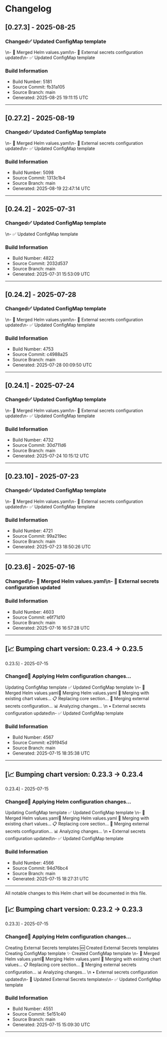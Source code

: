 # Changelog


## [0.27.3] - 2025-08-25

### Changed✅ Updated ConfigMap template
\n- 🔄 Merged Helm values.yaml\n- 🔐 External secrets configuration updated\n- ✅ Updated ConfigMap template

### Build Information
- Build Number: 5181
- Source Commit: fb31a105
- Source Branch: main
- Generated: 2025-08-25 19:11:15 UTC

---

## [0.27.2] - 2025-08-19

### Changed✅ Updated ConfigMap template
\n- 🔄 Merged Helm values.yaml\n- 🔐 External secrets configuration updated\n- ✅ Updated ConfigMap template

### Build Information
- Build Number: 5098
- Source Commit: 1313c1b4
- Source Branch: main
- Generated: 2025-08-19 22:47:14 UTC

---

## [0.24.2] - 2025-07-31

### Changed✅ Updated ConfigMap template
\n- ✅ Updated ConfigMap template

### Build Information
- Build Number: 4822
- Source Commit: 2032d537
- Source Branch: main
- Generated: 2025-07-31 15:53:09 UTC

---

## [0.24.2] - 2025-07-28

### Changed✅ Updated ConfigMap template
\n- 🔄 Merged Helm values.yaml\n- 🔐 External secrets configuration updated\n- ✅ Updated ConfigMap template

### Build Information
- Build Number: 4753
- Source Commit: c4988a25
- Source Branch: main
- Generated: 2025-07-28 00:09:50 UTC

---

## [0.24.1] - 2025-07-24

### Changed✅ Updated ConfigMap template
\n- 🔄 Merged Helm values.yaml\n- 🔐 External secrets configuration updated\n- ✅ Updated ConfigMap template

### Build Information
- Build Number: 4732
- Source Commit: 30d711d6
- Source Branch: main
- Generated: 2025-07-24 10:15:12 UTC

---

## [0.23.10] - 2025-07-23

### Changed✅ Updated ConfigMap template
\n- 🔄 Merged Helm values.yaml\n- 🔐 External secrets configuration updated\n- ✅ Updated ConfigMap template

### Build Information
- Build Number: 4721
- Source Commit: 99a219ec
- Source Branch: main
- Generated: 2025-07-23 18:50:26 UTC

---

## [0.23.6] - 2025-07-16

### Changed\n- 🔄 Merged Helm values.yaml\n- 🔐 External secrets configuration updated

### Build Information
- Build Number: 4603
- Source Commit: e6f71d10
- Source Branch: main
- Generated: 2025-07-16 16:57:28 UTC

---

## [📈 Bumping chart version: 0.23.4 -> 0.23.5
0.23.5] - 2025-07-15

### Changed🔧 Applying Helm configuration changes...
Updating ConfigMap template
✅ Updated ConfigMap template
\n- 🔄 Merged Helm values.yaml🔄 Merging Helm values.yaml
  🔀 Merging with existing chart values...
  📋 Replacing core section...
  🔐 Merging external secrets configuration...
  📊 Analyzing changes...
\n    • External secrets configuration updated\n- ✅ Updated ConfigMap template

### Build Information
- Build Number: 4567
- Source Commit: e291945d
- Source Branch: main
- Generated: 2025-07-15 18:35:38 UTC

---

## [📈 Bumping chart version: 0.23.3 -> 0.23.4
0.23.4] - 2025-07-15

### Changed🔧 Applying Helm configuration changes...
Updating ConfigMap template
✅ Updated ConfigMap template
\n- 🔄 Merged Helm values.yaml🔄 Merging Helm values.yaml
  🔀 Merging with existing chart values...
  📋 Replacing core section...
  🔐 Merging external secrets configuration...
  📊 Analyzing changes...
\n    • External secrets configuration updated\n- ✅ Updated ConfigMap template

### Build Information
- Build Number: 4566
- Source Commit: 94d76bc4
- Source Branch: main
- Generated: 2025-07-15 18:27:31 UTC

---
All notable changes to this Helm chart will be documented in this file.

## [📈 Bumping chart version: 0.23.2 -> 0.23.3
0.23.3] - 2025-07-15

### Changed🔧 Applying Helm configuration changes...
Creating External Secrets templates
🆕 Created External Secrets templates
Creating ConfigMap template
✨ Created ConfigMap template
\n- 🔄 Merged Helm values.yaml🔄 Merging Helm values.yaml
  🔀 Merging with existing chart values...
  📋 Replacing core section...
  🔐 Merging external secrets configuration...
  📊 Analyzing changes...
\n    • External secrets configuration updated\n- 🔐 Updated External Secrets templates\n- ✅ Updated ConfigMap template

### Build Information
- Build Number: 4551
- Source Commit: 5e151c40
- Source Branch: main
- Generated: 2025-07-15 15:09:30 UTC

---

